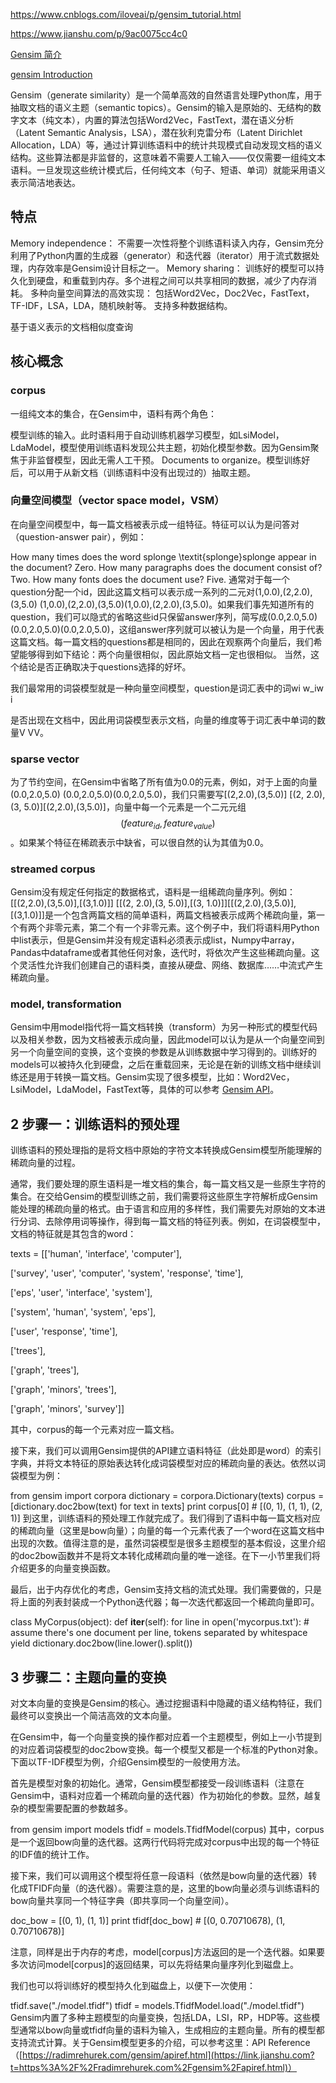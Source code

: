 https://www.cnblogs.com/iloveai/p/gensim_tutorial.html

https://www.jianshu.com/p/9ac0075cc4c0

[Gensim 简介](https://blog.csdn.net/hohaizx/article/details/84068198)

[gensim  Introduction](https://radimrehurek.com/gensim/intro.html)

Gensim（generate similarity）是一个简单高效的自然语言处理Python库，用于抽取文档的语义主题（semantic topics）。Gensim的输入是原始的、无结构的数字文本（纯文本），内置的算法包括Word2Vec，FastText，潜在语义分析（Latent Semantic Analysis，LSA），潜在狄利克雷分布（Latent Dirichlet Allocation，LDA）等，通过计算训练语料中的统计共现模式自动发现文档的语义结构。这些算法都是非监督的，这意味着不需要人工输入——仅仅需要一组纯文本语料。一旦发现这些统计模式后，任何纯文本（句子、短语、单词）就能采用语义表示简洁地表达。

## 特点

Memory independence： 不需要一次性将整个训练语料读入内存，Gensim充分利用了Python内置的生成器（generator）和迭代器（iterator）用于流式数据处理，内存效率是Gensim设计目标之一。
Memory sharing： 训练好的模型可以持久化到硬盘，和重载到内存。多个进程之间可以共享相同的数据，减少了内存消耗。
多种向量空间算法的高效实现： 包括Word2Vec，Doc2Vec，FastText，TF-IDF，LSA，LDA，随机映射等。
支持多种数据结构。

基于语义表示的文档相似度查询

## 核心概念

### corpus

一组纯文本的集合，在Gensim中，语料有两个角色：

模型训练的输入。此时语料用于自动训练机器学习模型，如LsiModel，LdaModel，模型使用训练语料发现公共主题，初始化模型参数。因为Gensim聚焦于非监督模型，因此无需人工干预。
Documents to organize。模型训练好后，可以用于从新文档（训练语料中没有出现过的）抽取主题。

### 向量空间模型（vector space model，VSM）

在向量空间模型中，每一篇文档被表示成一组特征。特征可以认为是问答对（question-answer pair），例如：

How many times does the word splonge \textit{splonge}splonge appear in the document? Zero.
How many paragraphs does the document consist of? Two.
How many fonts does the document use? Five.
通常对于每一个question分配一个id，因此这篇文档可以表示成一系列的二元对(1,0.0),(2,2.0),(3,5.0) (1,0.0),(2,2.0),(3,5.0)(1,0.0),(2,2.0),(3,5.0)。如果我们事先知道所有的question，我们可以隐式的省略这些id只保留answer序列，简写成(0.0,2.0,5.0) (0.0,2.0,5.0)(0.0,2.0,5.0)，这组answer序列就可以被认为是一个向量，用于代表这篇文档。每一篇文档的questions都是相同的，因此在观察两个向量后，我们希望能够得到如下结论：两个向量很相似，因此原始文档一定也很相似。 当然，这个结论是否正确取决于questions选择的好坏。

我们最常用的词袋模型就是一种向量空间模型，question是词汇表中的词wi w_iw 
i
	
 是否出现在文档中，因此用词袋模型表示文档，向量的维度等于词汇表中单词的数量V VV。

### sparse vector

为了节约空间，在Gensim中省略了所有值为0.0的元素，例如，对于上面的向量(0.0,2.0,5.0) (0.0,2.0,5.0)(0.0,2.0,5.0)，我们只需要写[(2,2.0),(3,5.0)] [(2, 2.0),(3, 5.0)][(2,2.0),(3,5.0)]，向量中每一个元素是一个二元元组
$$
(feature_{id}, feature_{value})
$$
。如果某个特征在稀疏表示中缺省，可以很自然的认为其值为0.0。

### streamed corpus

Gensim没有规定任何指定的数据格式，语料是一组稀疏向量序列。例如：[[(2,2.0),(3,5.0)],[(3,1.0)]] [[(2, 2.0),(3, 5.0)],[(3, 1.0)]][[(2,2.0),(3,5.0)],[(3,1.0)]]是一个包含两篇文档的简单语料，两篇文档被表示成两个稀疏向量，第一个有两个非零元素，第二个有一个非零元素。这个例子中，我们将语料用Python中list表示，但是Gensim并没有规定语料必须表示成list，Numpy中array，Pandas中dataframe或者其他任何对象，迭代时，将依次产生这些稀疏向量。这个灵活性允许我们创建自己的语料类，直接从硬盘、网络、数据库……中流式产生稀疏向量。

### model, transformation

Gensim中用model指代将一篇文档转换（transform）为另一种形式的模型代码以及相关参数，因为文档被表示成向量，因此model可以认为是从一个向量空间到另一个向量空间的变换，这个变换的参数是从训练数据中学习得到的。训练好的models可以被持久化到硬盘，之后在重载回来，无论是在新的训练文档中继续训练还是用于转换一篇文档。Gensim实现了很多模型，比如：Word2Vec，LsiModel，LdaModel，FastText等，具体的可以参考 [Gensim API](https://radimrehurek.com/gensim/apiref.html)。



## 2 步骤一：训练语料的预处理

训练语料的预处理指的是将文档中原始的字符文本转换成Gensim模型所能理解的稀疏向量的过程。

通常，我们要处理的原生语料是一堆文档的集合，每一篇文档又是一些原生字符的集合。在交给Gensim的模型训练之前，我们需要将这些原生字符解析成Gensim能处理的稀疏向量的格式。由于语言和应用的多样性，我们需要先对原始的文本进行分词、去除停用词等操作，得到每一篇文档的特征列表。例如，在词袋模型中，文档的特征就是其包含的word：

texts = [['human', 'interface', 'computer'],

['survey', 'user', 'computer', 'system', 'response', 'time'],

['eps', 'user', 'interface', 'system'],

['system', 'human', 'system', 'eps'],

['user', 'response', 'time'],

['trees'],

['graph', 'trees'],

['graph', 'minors', 'trees'],

['graph', 'minors', 'survey']]

其中，corpus的每一个元素对应一篇文档。

接下来，我们可以调用Gensim提供的API建立语料特征（此处即是word）的索引字典，并将文本特征的原始表达转化成词袋模型对应的稀疏向量的表达。依然以词袋模型为例：

from gensim import corpora
 dictionary = corpora.Dictionary(texts)
 corpus = [dictionary.doc2bow(text) for text in texts]
 print corpus[0] # [(0, 1), (1, 1), (2, 1)]
 到这里，训练语料的预处理工作就完成了。我们得到了语料中每一篇文档对应的稀疏向量（这里是bow向量）；向量的每一个元素代表了一个word在这篇文档中出现的次数。值得注意的是，虽然词袋模型是很多主题模型的基本假设，这里介绍的doc2bow函数并不是将文本转化成稀疏向量的唯一途径。在下一小节里我们将介绍更多的向量变换函数。

最后，出于内存优化的考虑，Gensim支持文档的流式处理。我们需要做的，只是将上面的列表封装成一个Python迭代器；每一次迭代都返回一个稀疏向量即可。

class MyCorpus(object):
 def **iter**(self):
 for line in open('mycorpus.txt'):
 \# assume there's one document per line, tokens                   separated by whitespace
 yield dictionary.doc2bow(line.lower().split())

## 3 步骤二：主题向量的变换

对文本向量的变换是Gensim的核心。通过挖掘语料中隐藏的语义结构特征，我们最终可以变换出一个简洁高效的文本向量。

在Gensim中，每一个向量变换的操作都对应着一个主题模型，例如上一小节提到的对应着词袋模型的doc2bow变换。每一个模型又都是一个标准的Python对象。下面以TF-IDF模型为例，介绍Gensim模型的一般使用方法。

首先是模型对象的初始化。通常，Gensim模型都接受一段训练语料（注意在Gensim中，语料对应着一个稀疏向量的迭代器）作为初始化的参数。显然，越复杂的模型需要配置的参数越多。

from gensim import models
 tfidf = models.TfidfModel(corpus)
 其中，corpus是一个返回bow向量的迭代器。这两行代码将完成对corpus中出现的每一个特征的IDF值的统计工作。

接下来，我们可以调用这个模型将任意一段语料（依然是bow向量的迭代器）转化成TFIDF向量（的迭代器）。需要注意的是，这里的bow向量必须与训练语料的bow向量共享同一个特征字典（即共享同一个向量空间）。

doc_bow = [(0, 1), (1, 1)]
 print tfidf[doc_bow] # [(0, 0.70710678), (1, 0.70710678)]

注意，同样是出于内存的考虑，model[corpus]方法返回的是一个迭代器。如果要多次访问model[corpus]的返回结果，可以先将结果向量序列化到磁盘上。

我们也可以将训练好的模型持久化到磁盘上，以便下一次使用：

tfidf.save("./model.tfidf")
 tfidf = models.TfidfModel.load("./model.tfidf")
 Gensim内置了多种主题模型的向量变换，包括LDA，LSI，RP，HDP等。这些模型通常以bow向量或tfidf向量的语料为输入，生成相应的主题向量。所有的模型都支持流式计算。关于Gensim模型更多的介绍，可以参考这里：API Reference（[https://radimrehurek.com/gensim/apiref.html](https://link.jianshu.com?t=https%3A%2F%2Fradimrehurek.com%2Fgensim%2Fapiref.html)）









